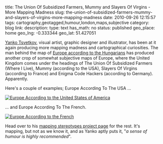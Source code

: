 title: The Union Of Subsidized Farmers, Mummy and Slayers Of Virgins - More Mapping Madness
slug: the-union-of-subsidized-farmers-mummy-and-slayers-of-virgins-more-mapping-madness
date: 2010-09-26 12:15:57
tags: cartography,geotagged,humour,london,maps,subjective
category: blog
link: 
description: 
type: text
has_math: no
status: published
geo_place: home
geo_lng: -0.333344
geo_lat: 51.427051

[Yanko Tsvetkov](https://alphadesigner.com/about.html "https://alphadesigner.com/about.html"), visual artist, graphic designer and illustrator, has been at it again producing more mapping madness and cartographical curiosities. The man behind the map of [Europe according to the Hungarians](/2010/05/27/curiously-cartographic-creations-2-alternative-europe-maps/ "/2010/05/27/curiously-cartographic-creations-2-alternative-europe-maps/") has produced another crop of somewhat subjective maps of Europe, where the United Kingdom comes under the headings of The Union Of Subsidized Farmers (Where I Live), Mummy (according to the USA), Slayers Of Virgins (according to France) and Enigma Code Hackers (according to Germany). Apparently.

Here's a couple of examples; Europe According To The USA ...

[![Europe According to the United States of America](https://farm5.static.flickr.com/4104/4977428297_106de52dd0_d.jpg)](https://www.flickr.com/photos/alphadesigner/4977428297/ "Europe According to the United States of America")

... and Europe According To The French.

[![Europe According to the French](https://farm3.static.flickr.com/2554/3936207864_41fd3027b6_d.jpg)](https://www.flickr.com/photos/alphadesigner/3936207864/ "Europe According to the French")

Head over to his [mapping stereotypes project page](https://alphadesigner.com/project-mapping-stereotypes.html "https://alphadesigner.com/project-mapping-stereotypes.html") for the rest. It's mapping, but not as we know it, and as Yanko aptly puts it, "*a sense of humour is highly recommended*".




